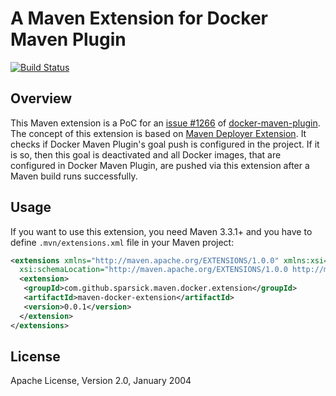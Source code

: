 # A Maven Extension for Docker Maven Plugin
[![Build Status](https://travis-ci.org/sparsick/maven-docker-push-extension.svg?branch=master)](https://travis-ci.org/sparsick/maven-docker-push-extension)

## Overview
This Maven extension is a PoC for an [issue #1266](https://github.com/fabric8io/docker-maven-plugin/issues/1266) of [docker-maven-plugin](https://github.com/fabric8io/docker-maven-plugin). 
The concept of this extension is based on [Maven Deployer Extension](https://github.com/khmarbaise/maven-deployer-extension).
It checks if Docker Maven Plugin's goal push is configured in the project. 
If it is so, then this goal is deactivated and all Docker images, that are configured in Docker Maven Plugin, are pushed via this extension after a Maven build runs successfully.

## Usage

If you want to use this extension, you need Maven 3.3.1+ and you have to define `.mvn/extensions.xml` file in your Maven project:

```xml
<extensions xmlns="http://maven.apache.org/EXTENSIONS/1.0.0" xmlns:xsi="http://www.w3.org/2001/XMLSchema-instance"
  xsi:schemaLocation="http://maven.apache.org/EXTENSIONS/1.0.0 http://maven.apache.org/xsd/core-extensions-1.0.0.xsd">
  <extension>
   <groupId>com.github.sparsick.maven.docker.extension</groupId>
   <artifactId>maven-docker-extension</artifactId>
   <version>0.0.1</version>
  </extension>
</extensions>
```
## License

Apache License, Version 2.0, January 2004
